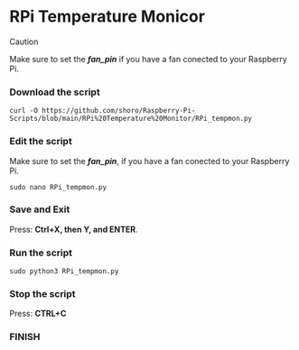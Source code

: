 # RPi Temperature Monicor

> [!CAUTION]
> Make sure to set the **_fan_pin_** if you have a fan conected to your Raspberry Pi.

### Download the script

```
curl -O https://github.com/shoro/Raspberry-Pi-Scripts/blob/main/RPi%20Temperature%20Monitor/RPi_tempmon.py
```

### Edit the script
Make sure to set the **_fan_pin_**, if you have a fan conected to your Raspberry Pi.
```
sudo nano RPi_tempmon.py
```

### Save and Exit
Press: **Ctrl+X, then Y, and ENTER**.

### Run the script

```
sudo python3 RPi_tempmon.py
```

### Stop the script
Press: **CTRL+C**

### FINISH
